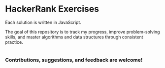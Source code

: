 # HackerRank Exercises

Each solution is written in JavaScript. 

The goal of this repository is to track my progress, improve problem-solving skills, and master algorithms and data structures through consistent practice. <br><br>

### Contributions, suggestions, and feedback are welcome!
